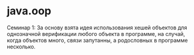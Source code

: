 # java.oop

Семинар 1:
За основу взята идея использования хешей объектов для однозначной верификации любого объекта в программе, 
на случай, когда объектов много, связи запутанны, а родословных в программе несколько.

